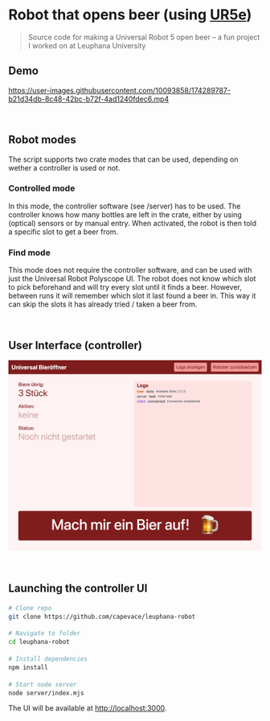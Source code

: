 # Robot that opens beer (using [UR5e](https://www.universal-robots.com/products/ur5-robot/))

> Source code for making a Universal Robot 5 open beer  – a fun project I worked on at Leuphana University

## Demo

https://user-images.githubusercontent.com/10093858/174289787-b21d34db-8c48-42bc-b72f-4ad1240fdec6.mp4

<br>

## Robot modes
The script supports two crate modes that can be used, depending on wether a controller is used or not.

### Controlled mode
In this mode, the controller software (see /server) has to be used. The controller knows how many bottles are left in the crate, either by using (optical) sensors or by manual entry. When activated, the robot is then told a specific slot to get a beer from.

### Find mode
This mode does not require the controller software, and can be used with just the Universal Robot Polyscope UI. The robot does not know which slot to pick beforehand and will try every slot until it finds a beer. However, between runs it will remember which slot it last found a beer in. This way it can skip the slots it has already tried / taken a beer from.

<br>

## User Interface (controller)
![](screenshot-v2.png)

<br>

## Launching the controller UI
```sh
# Clone repo
git clone https://github.com/capevace/leuphana-robot

# Navigate to folder
cd leuphana-robot

# Install dependencies
npm install

# Start node server
node server/index.mjs
```

The UI will be available at [http://localhost:3000](http://localhost:3000).
